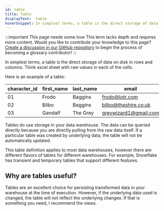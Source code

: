 ```yaml
---
id: table
title: Table
displayText:  table 
hoverSnippet: In simplest terms, a table is the direct storage of data on disk in rows and columns.  Think excel sheet with raw values in each of the cells.  
---
```

:::important This page needs some love
This term lacks depth and requires more content. Would you like to contribute your knowledge to this page? [Create a discussion in our GitHub repository](https://github.com/dbt-labs/docs.getdbt.com/discussions) to begin the process of becoming a glossary contributor!
:::

In simplest terms, a table is the direct storage of data on disk in rows and columns.  Think excel sheet with raw values in each of the cells.  

Here is an example of a table:

| character_id | first_name   | last_name | email                 |
| ------------ | ------------ | --------- | --------------------- |
| 01           | Frodo        | Baggins   | frodo@lotr.com        |
| 02           | Bilbo        | Baggins   | bilbo@theshire.co.uk  |
| 03           | Gandalf      | The Grey  | greywizard1@gmail.com |

Tables do use storage in your data warehouse. The data can be queried directly because you are directly pulling from the raw data itself. If a particular table was created by underlying data, the table will not be automatically updated. 

This table definition applies to most data warehouses, however there are different flavors of tables for different warehouses.  For example, Snowflake has transient and temporary tables that support different features.

## Why are tables useful?

Tables are an excellent choice for persisting transformed data in your warehouse at the time of execution. However, if the underlying data used is changed, the table will not reflect the underlying changes.  If that is something you need, I recommend the <Term id="view">views</Term>.
